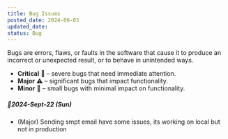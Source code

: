 ```yaml
---
title: Bug Issues
posted_date: 2024-06-03
updated_date:
status: Bug
---
```


Bugs are errors, flaws, or faults in the software that cause it to produce an incorrect or unexpected result, or to behave in unintended ways.

- **Critical** 🚨 <span class="text-muted-foreground">– severe bugs that need immediate attention.</span>
- **Major** ⚠️ <span class="text-muted-foreground">– significant bugs that impact functionality.</span>
- **Minor** 📝 <span class="text-muted-foreground">– small bugs with minimal impact on functionality.</span>

##### 📅2024-Sept-22 (Sun)

- (Major) <span class="text-muted-foreground">Sending smpt email have some issues, its working on local but not in production</span>
